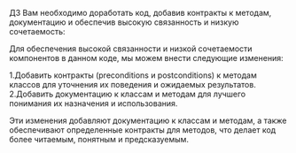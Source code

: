ДЗ
Вам необходимо доработать код, добавив контракты к методам, документацию и обеспечив высокую связанность и низкую сочетаемость:


Для обеспечения высокой связанности и низкой сочетаемости компонентов в данном коде, мы можем внести следующие изменения:

1.Добавить контракты (preconditions и postconditions) к методам классов для уточнения их поведения и ожидаемых результатов.
2.Добавить документацию к классам и методам для лучшего понимания их назначения и использования.

Эти изменения добавляют документацию к классам и методам, а также обеспечивают определенные контракты для методов, что делает код более читаемым, понятным и предсказуемым.